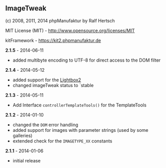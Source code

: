 ## ImageTweak

(c) 2008, 2011, 2014 phpManufaktur by Ralf Hertsch

MIT License (MIT) - <http://www.opensource.org/licenses/MIT>

kitFramework - <https://kit2.phpmanufaktur.de>

**2.1.5** - 2014-06-11

* added multibyte encoding to UTF-8 for direct access to the DOM filter

**2.1.4** - 2014-05-12

* added support for the [Lightbox2](http://lokeshdhakar.com/projects/lightbox2/)
* changed imageTweak status to `stable

**2.1.3** - 2014-05-11

* Add Interface `controllerTemplateTools()` for the TemplateTools

**2.1.2** - 2014-01-10

* changed the `DOM` error handling
* added support for images with parameter strings (used by some galleries)
* extended check for the `IMAGETYPE_XX` constants

**2.1.1** - 2014-01-06

* initial release